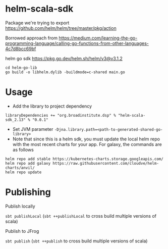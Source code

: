 # helm-scala-sdk

Package we're trying to export https://github.com/helm/helm/tree/master/pkg/action

Borrowed approach from https://medium.com/learning-the-go-programming-language/calling-go-functions-from-other-languages-4c7d8bcc69bf

helm go sdk https://pkg.go.dev/helm.sh/helm/v3@v3.1.2

```
cd helm-go-lib
go build -o libhelm.dylib -buildmode=c-shared main.go
```

# Usage
- Add the library to project dependency
```
libraryDependencies += "org.broadinstitute.dsp" % "helm-scala-sdk_2.13" % "0.0.1"
```

- Set JVM parameter `-Djna.library.path=<path-to-generated-shared-go-library>`
- Note that since this is a helm sdk, you must update the local helm repo with the most recent charts for your app. For galaxy, the commands are as follows
```
helm repo add stable https://kubernetes-charts.storage.googleapis.com/ 
helm repo add galaxy https://raw.githubusercontent.com/cloudve/helm-charts/anvil/ 
helm repo update
```

# Publishing
Publish locally

`sbt publishLocal` (`sbt ++publishLocal` to cross build multiple versions of scala)

Publish to JFrog

`sbt publish` (`sbt ++publish` to cross build multiple versions of scala)

